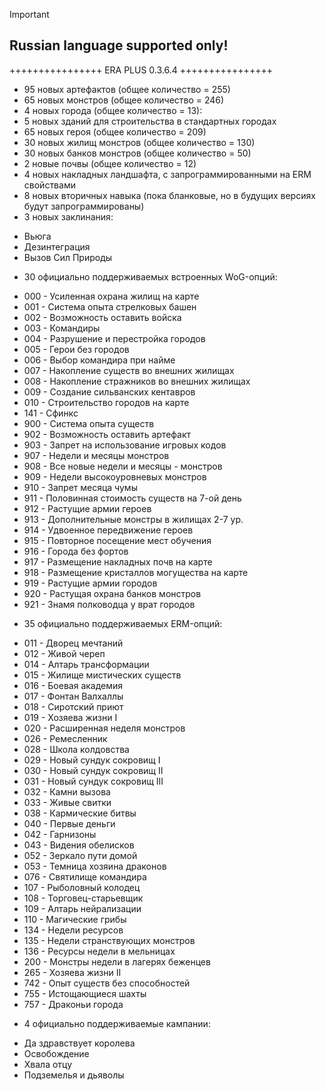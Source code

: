 > [!IMPORTANT]
> ## Russian language supported only!

++++++++++++++++
ERA PLUS 0.3.6.4
++++++++++++++++
* 95 новых артефактов (общее количество = 255)
* 65 новых монстров (общее количество = 246)
* 4 новых города (общее количество = 13):
* 5 новых зданий для строительства в стандартных городах
* 65 новых героя (общее количество = 209)
* 30 новых жилищ монстров (общее количество = 130)
* 30 новых банков монстров (общее количество = 50)
* 2 новые почвы (общее количество = 12)
* 4 новых накладных ландшафта, с запрограммированными на ERM свойствами
* 8 новых вторичных навыка (пока бланковые, но в будущих версиях будут запрограммированы)
* 3 новых заклинания:
- Вьюга
- Дезинтеграция
- Вызов Сил Природы
* 30 официально поддерживаемых встроенных WoG-опций:
- 000 - Усиленная охрана жилищ на карте
- 001 - Система опыта стрелковых башен
- 002 - Возможность оставить войска
- 003 - Командиры
- 004 - Разрушение и перестройка городов
- 005 - Герои без городов
- 006 - Выбор командира при найме
- 007 - Накопление существ во внешних жилищах
- 008 - Накопление стражников во внешних жилищах
- 009 - Создание сильванских кентавров
- 010 - Строительство городов на карте
- 141 - Сфинкс
- 900 - Система опыта существ
- 902 - Возможность оставить артефакт
- 903 - Запрет на использование игровых кодов
- 907 - Недели и месяцы монстров
- 908 - Все новые недели и месяцы - монстров
- 909 - Недели высокоуровневых монстров
- 910 - Запрет месяца чумы
- 911 - Половинная стоимость существ на 7-ой день
- 912 - Растущие армии героев
- 913 - Дополнительные монстры в жилищах 2-7 ур.
- 914 - Удвоенное передвижение героев
- 915 - Повторное посещение мест обучения
- 916 - Города без фортов
- 917 - Размещение накладных почв на карте
- 918 - Размещение кристаллов могущества на карте
- 919 - Растущие армии городов
- 920 - Растущая охрана банков монстров
- 921 - Знамя полководца у врат городов
* 35 официально поддерживаемых ERM-опций:
- 011 - Дворец мечтаний
- 012 - Живой череп
- 014 - Алтарь трансформации
- 015 - Жилище мистических существ
- 016 - Боевая академия
- 017 - Фонтан Валхаллы
- 018 - Сиротский приют
- 019 - Хозяева жизни I
- 020 - Расширенная неделя монстров
- 026 - Ремесленник
- 028 - Школа колдовства
- 029 - Новый сундук сокровищ I
- 030 - Новый сундук сокровищ II
- 031 - Новый сундук сокровищ III
- 032 - Камни вызова
- 033 - Живые свитки
- 038 - Кармические битвы
- 040 - Первые деньги
- 042 - Гарнизоны
- 043 - Видения обелисков
- 052 - Зеркало пути домой
- 053 - Темница хозяина драконов
- 076 - Святилище командира
- 107 - Рыболовный колодец
- 108 - Торговец-старьевщик
- 109 - Алтарь нейрализации
- 110 - Магические грибы
- 134 - Недели ресурсов
- 135 - Недели странствующих монстров
- 136 - Ресурсы недели в мельницах
- 200 - Монстры недели в лагерях беженцев
- 265 - Хозяева жизни II
- 742 - Опыт существ без способностей
- 755 - Истощающиеся шахты
- 757 - Драконьи города
* 4 официально поддерживаемые кампании:
- Да здравствует королева
- Освобождение
- Хвала отцу
- Подземелья и дьяволы
